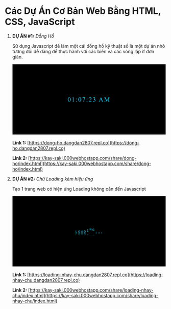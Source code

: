 # Các Dự Án Cơ Bản Web Bằng HTML, CSS, JavaScript

1. **DỰ ÁN #1:** *Đồng Hồ*

    Sử dụng Javascript để làm một cái đồng hồ kỹ thuật số là một dự án nhỏ tương đối dễ dàng để thực hành với các biến và các vòng lặp if đơn giản.


    ![demoDongHo.png](images/demoDongHo.png)

    **Link 1:** [https://dong-ho.dangdan2807.repl.co](https://dong-ho.dangdan2807.repl.co)

    **Link 2:** [https://kay-saki.000webhostapp.com/share/dong-ho/index.html](https://kay-saki.000webhostapp.com/share/dong-ho/index.html)

2. **DỰ ÁN #2:** *Chữ Loading kèm hiệu ứng*

    Tạo 1 trang web có hiện ứng Loading không cần đến Javascript

    ![demoLoading-2.png](images/demoLoading-2.png)

    **Link 1:** [https://loading-nhay-chu.dangdan2807.repl.co](https://loading-nhay-chu.dangdan2807.repl.co)

    **Link 2:** [https://kay-saki.000webhostapp.com/share/loading-nhay-chu/index.html](https://kay-saki.000webhostapp.com/share/loading-nhay-chu/index.html)